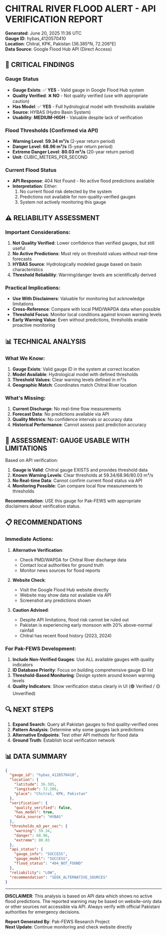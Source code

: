 # CHITRAL RIVER FLOOD ALERT - API VERIFICATION REPORT

**Generated**: June 20, 2025 11:36 UTC  
**Gauge ID**: hybas_4120570410  
**Location**: Chitral, KPK, Pakistan (36.385°N, 72.206°E)  
**Data Source**: Google Flood Hub API (Direct Access)

## 🚨 CRITICAL FINDINGS

### Gauge Status
- **Gauge Exists**: ✅ **YES** - Valid gauge in Google Flood Hub system
- **Quality Verified**: ❌ **NO** - Not quality verified (use with appropriate caution)
- **Has Model**: ✅ **YES** - Full hydrological model with thresholds available
- **Source**: HYBAS (Hydro Basin System)
- **Usability**: **MEDIUM-HIGH** - Valuable despite lack of verification

### Flood Thresholds (Confirmed via API)
- **Warning Level**: **59.34 m³/s** (2-year return period)
- **Danger Level**: **68.96 m³/s** (5-year return period)  
- **Extreme Danger Level**: **80.03 m³/s** (20-year return period)
- **Unit**: CUBIC_METERS_PER_SECOND

### Current Flood Status
- **API Response**: 404 Not Found - No active flood predictions available
- **Interpretation**: Either:
  1. No current flood risk detected by the system
  2. Predictions not available for non-quality-verified gauges
  3. System not actively monitoring this gauge

## ⚠️ RELIABILITY ASSESSMENT

### Important Considerations:
1. **Not Quality Verified**: Lower confidence than verified gauges, but still useful
2. **No Active Predictions**: Must rely on threshold values without real-time forecasts
3. **HYBAS Source**: Hydrologically modeled gauge based on basin characteristics
4. **Threshold Reliability**: Warning/danger levels are scientifically derived

### Practical Implications:
- **Use With Disclaimers**: Valuable for monitoring but acknowledge limitations
- **Cross-Reference**: Compare with local PMD/WAPDA data when possible
- **Threshold Focus**: Monitor local conditions against known warning levels
- **Early Warning Value**: Even without predictions, thresholds enable proactive monitoring

## 📊 TECHNICAL ANALYSIS

### What We Know:
1. **Gauge Exists**: Valid gauge ID in the system at correct location
2. **Model Available**: Hydrological model with defined thresholds
3. **Threshold Values**: Clear warning levels defined in m³/s
4. **Geographic Match**: Coordinates match Chitral River location

### What's Missing:
1. **Current Discharge**: No real-time flow measurements
2. **Forecast Data**: No predictions available via API
3. **Quality Metrics**: No confidence intervals or accuracy data
4. **Historical Performance**: Cannot assess past prediction accuracy

## 🎯 ASSESSMENT: GAUGE USABLE WITH LIMITATIONS

Based on API verification:

1. **Gauge is Valid**: Chitral gauge EXISTS and provides threshold data
2. **Known Warning Levels**: Clear thresholds at 59.34/68.96/80.03 m³/s
3. **No Real-time Data**: Cannot confirm current flood status via API
4. **Monitoring Possible**: Can compare local flow measurements to thresholds

**Recommendation**: USE this gauge for Pak-FEWS with appropriate disclaimers about verification status.

## 📋 RECOMMENDATIONS

### Immediate Actions:
1. **Alternative Verification**: 
   - Check PMD/WAPDA for Chitral River discharge data
   - Contact local authorities for ground truth
   - Monitor news sources for flood reports

2. **Website Check**: 
   - Visit the Google Flood Hub website directly
   - Website may show data not available via API
   - Screenshot any predictions shown

3. **Caution Advised**:
   - Despite API limitations, flood risk cannot be ruled out
   - Pakistan is experiencing early monsoon with 20% above-normal rainfall
   - Chitral has recent flood history (2023, 2024)

### For Pak-FEWS Development:
1. **Include Non-Verified Gauges**: Use ALL available gauges with quality indicators
2. **ID Database Priority**: Focus on building comprehensive gauge ID list
3. **Threshold-Based Monitoring**: Design system around known warning levels
4. **Quality Indicators**: Show verification status clearly in UI (🟢 Verified / 🟡 Unverified)

## 🔍 NEXT STEPS

1. **Expand Search**: Query all Pakistan gauges to find quality-verified ones
2. **Pattern Analysis**: Determine why some gauges lack predictions
3. **Alternative Endpoints**: Test other API methods for flood data
4. **Ground Truth**: Establish local verification network

## 📊 DATA SUMMARY

```json
{
  "gauge_id": "hybas_4120570410",
  "location": {
    "latitude": 36.385,
    "longitude": 72.206,
    "place": "Chitral, KPK, Pakistan"
  },
  "verification": {
    "quality_verified": false,
    "has_model": true,
    "data_source": "HYBAS"
  },
  "thresholds_m3_per_sec": {
    "warning": 59.34,
    "danger": 68.96,
    "extreme": 80.03
  },
  "api_status": {
    "gauge_info": "SUCCESS",
    "gauge_model": "SUCCESS",
    "flood_status": "404_NOT_FOUND"
  },
  "reliability": "LOW",
  "recommendation": "SEEK_ALTERNATIVE_SOURCES"
}
```

---

**DISCLAIMER**: This analysis is based on API data which shows no active flood predictions. The reported warning may be based on website-only data or other sources not accessible via API. Always verify with official Pakistani authorities for emergency decisions.

**Report Generated By**: Pak-FEWS Research Project  
**Next Update**: Continue monitoring and check website directly